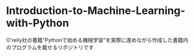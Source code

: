 # Introduction-to-Machine-Learning-with-Python
O'reily社の書籍”Pythonで始める機械学習”を実際に進めながら作成した書籍内のプログラムを載せるリポジトリです